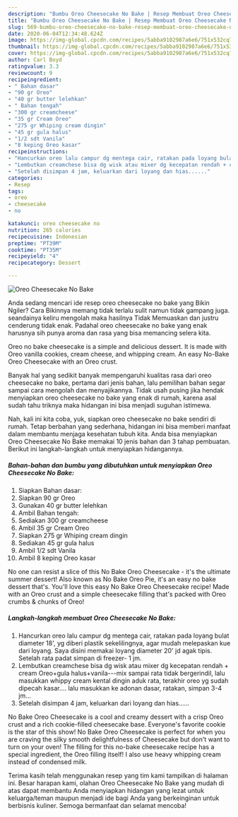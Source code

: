 ```yaml
---
description: "Bumbu Oreo Cheesecake No Bake | Resep Membuat Oreo Cheesecake No Bake Yang Mudah Dan Praktis"
title: "Bumbu Oreo Cheesecake No Bake | Resep Membuat Oreo Cheesecake No Bake Yang Mudah Dan Praktis"
slug: 569-bumbu-oreo-cheesecake-no-bake-resep-membuat-oreo-cheesecake-no-bake-yang-mudah-dan-praktis
date: 2020-06-04T12:34:48.624Z
image: https://img-global.cpcdn.com/recipes/5abba9102987a6e6/751x532cq70/oreo-cheesecake-no-bake-foto-resep-utama.jpg
thumbnail: https://img-global.cpcdn.com/recipes/5abba9102987a6e6/751x532cq70/oreo-cheesecake-no-bake-foto-resep-utama.jpg
cover: https://img-global.cpcdn.com/recipes/5abba9102987a6e6/751x532cq70/oreo-cheesecake-no-bake-foto-resep-utama.jpg
author: Carl Boyd
ratingvalue: 3.3
reviewcount: 9
recipeingredient:
- " Bahan dasar"
- "90 gr Oreo"
- "40 gr butter lelehkan"
- " Bahan tengah"
- "300 gr creamcheese"
- "35 gr Cream Oreo"
- "275 gr Whiping cream dingin"
- "45 gr gula halus"
- "1/2 sdt Vanila"
- "8 keping Oreo kasar"
recipeinstructions:
- "Hancurkan oreo lalu campur dg mentega cair, ratakan pada loyang bulat diameter 18&#39;, yg diberi plastik sekelilingnya, agar mudah melepaskan kue dari loyang. Saya disini memakai loyang diameter 20&#39; jd agak tipis. Setelah rata padat simpan di freezer- 1 jm."
- "Lembutkan creamchese bisa dg wisk atau mixer dg kecepatan rendah + cream Oreo+gula halus+vanila---mix sampai rata tidak bergerindil, lalu masukkan whippy cream kental dingin aduk rata, terakhir oreo yg sudah dipecah kasar.... lalu masukkan ke adonan dasar, ratakan, simpan 3-4 jm..."
- "Setelah disimpan 4 jam, keluarkan dari loyang dan hias......"
categories:
- Resep
tags:
- oreo
- cheesecake
- no

katakunci: oreo cheesecake no 
nutrition: 265 calories
recipecuisine: Indonesian
preptime: "PT39M"
cooktime: "PT35M"
recipeyield: "4"
recipecategory: Dessert

---
```



![Oreo Cheesecake No Bake](https://img-global.cpcdn.com/recipes/5abba9102987a6e6/751x532cq70/oreo-cheesecake-no-bake-foto-resep-utama.jpg)

Anda sedang mencari ide resep oreo cheesecake no bake yang Bikin Ngiler? Cara Bikinnya memang tidak terlalu sulit namun tidak gampang juga. seandainya keliru mengolah maka hasilnya Tidak Memuaskan dan justru cenderung tidak enak. Padahal oreo cheesecake no bake yang enak harusnya sih punya aroma dan rasa yang bisa memancing selera kita.

Oreo no bake cheesecake is a simple and delicious dessert. It is made with Oreo vanilla cookies, cream cheese, and whipping cream. An easy No-Bake Oreo Cheesecake with an Oreo crust.

Banyak hal yang sedikit banyak mempengaruhi kualitas rasa dari oreo cheesecake no bake, pertama dari jenis bahan, lalu pemilihan bahan segar sampai cara mengolah dan menyajikannya. Tidak usah pusing jika hendak menyiapkan oreo cheesecake no bake yang enak di rumah, karena asal sudah tahu triknya maka hidangan ini bisa menjadi suguhan istimewa.


Nah, kali ini kita coba, yuk, siapkan oreo cheesecake no bake sendiri di rumah. Tetap berbahan yang sederhana, hidangan ini bisa memberi manfaat dalam membantu menjaga kesehatan tubuh kita. Anda bisa menyiapkan Oreo Cheesecake No Bake memakai 10 jenis bahan dan 3 tahap pembuatan. Berikut ini langkah-langkah untuk menyiapkan hidangannya.

<!--inarticleads1-->

##### Bahan-bahan dan bumbu yang dibutuhkan untuk menyiapkan Oreo Cheesecake No Bake:

1. Siapkan  Bahan dasar:
1. Siapkan 90 gr Oreo
1. Gunakan 40 gr butter lelehkan
1. Ambil  Bahan tengah:
1. Sediakan 300 gr creamcheese
1. Ambil 35 gr Cream Oreo
1. Siapkan 275 gr Whiping cream dingin
1. Sediakan 45 gr gula halus
1. Ambil 1/2 sdt Vanila
1. Ambil 8 keping Oreo kasar


No one can resist a slice of this No Bake Oreo Cheesecake - it&#39;s the ultimate summer dessert! Also known as No Bake Oreo Pie, it&#39;s an easy no bake dessert that&#39;s. You&#39;ll love this easy No Bake Oreo Cheesecake recipe! Made with an Oreo crust and a simple cheesecake filling that&#39;s packed with Oreo crumbs &amp; chunks of Oreo! 

<!--inarticleads2-->

##### Langkah-langkah membuat Oreo Cheesecake No Bake:

1. Hancurkan oreo lalu campur dg mentega cair, ratakan pada loyang bulat diameter 18&#39;, yg diberi plastik sekelilingnya, agar mudah melepaskan kue dari loyang. Saya disini memakai loyang diameter 20&#39; jd agak tipis. Setelah rata padat simpan di freezer- 1 jm.
1. Lembutkan creamchese bisa dg wisk atau mixer dg kecepatan rendah + cream Oreo+gula halus+vanila---mix sampai rata tidak bergerindil, lalu masukkan whippy cream kental dingin aduk rata, terakhir oreo yg sudah dipecah kasar.... lalu masukkan ke adonan dasar, ratakan, simpan 3-4 jm...
1. Setelah disimpan 4 jam, keluarkan dari loyang dan hias......


No Bake Oreo Cheesecake is a cool and creamy dessert with a crisp Oreo crust and a rich cookie-filled cheesecake base. Everyone&#39;s favorite cookie is the star of this show! No Bake Oreo Cheesecake is perfect for when you are craving the silky smooth delightfulness of Cheesecake but don&#39;t want to turn on your oven! The filling for this no-bake cheesecake recipe has a special ingredient, the Oreo filling itself! I also use heavy whipping cream instead of condensed milk. 

Terima kasih telah menggunakan resep yang tim kami tampilkan di halaman ini. Besar harapan kami, olahan Oreo Cheesecake No Bake yang mudah di atas dapat membantu Anda menyiapkan hidangan yang lezat untuk keluarga/teman maupun menjadi ide bagi Anda yang berkeinginan untuk berbisnis kuliner. Semoga bermanfaat dan selamat mencoba!
